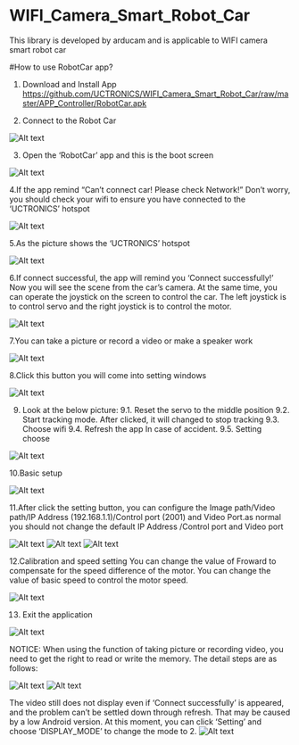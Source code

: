 # WIFI_Camera_Smart_Robot_Car
This library is developed by arducam and is applicable to WIFI camera smart robot car


#How to use RobotCar app?

1. Download and Install App
https://github.com/UCTRONICS/WIFI_Camera_Smart_Robot_Car/raw/master/APP_Controller/RobotCar.apk

2. Connect to the Robot Car

![Alt text](https://github.com/UCTRONICS/Smart-Robot-Car-Arduino/blob/master/image/1.png)

3. Open the ‘RobotCar’ app and this is the boot screen

![Alt text](https://github.com/UCTRONICS/Smart-Robot-Car-Arduino/blob/master/image/2.png)

4.If the app remind “Can’t connect car! Please check Network!” Don’t worry, you should check your wifi to ensure you have connected to the ‘UCTRONICS’ hotspot

![Alt text](https://github.com/UCTRONICS/Smart-Robot-Car-Arduino/blob/master/image/3.png)

5.As the picture shows the ‘UCTRONICS’ hotspot

![Alt text](https://github.com/UCTRONICS/Smart-Robot-Car-Arduino/blob/master/image/4.png)

6.If connect successful, the app will remind you ‘Connect successfully!’ Now you will see the scene from the car’s camera. At the same time, you can operate the joystick on the screen to control the car. The left joystick is to control servo and the right joystick is to control the motor.

![Alt text](https://github.com/UCTRONICS/Smart-Robot-Car-Arduino/blob/master/image/5.png)

7.You can take a picture or record a video or make a speaker work

![Alt text](https://github.com/UCTRONICS/Smart-Robot-Car-Arduino/blob/master/image/6.png)

8.Click this button you will come into setting windows

![Alt text](https://github.com/UCTRONICS/Smart-Robot-Car-Arduino/blob/master/image/7.png)

9. Look at the below picture:
  9.1. Reset the servo to the middle position
  9.2. Start tracking mode. After clicked, it will changed to stop tracking 
  9.3. Choose wifi
  9.4. Refresh the app In case of accident.
  9.5. Setting choose
 
 ![Alt text](https://github.com/UCTRONICS/Smart-Robot-Car-Arduino/blob/master/image/8.png)

10.Basic setup

 ![Alt text](https://github.com/UCTRONICS/Smart-Robot-Car-Arduino/blob/master/image/9.png)
 
11.After click the setting button, you can configure the Image path/Video path/IP Address (192.168.1.1)/Control port (2001) and       Video Port.as normal you should not change the default IP Address /Control port and Video port

![Alt text](https://github.com/UCTRONICS/Smart-Robot-Car-Arduino/blob/master/image/10.png)
![Alt text](https://github.com/UCTRONICS/Smart-Robot-Car-Arduino/blob/master/image/11.png)
![Alt text](https://github.com/UCTRONICS/Smart-Robot-Car-Arduino/blob/master/image/12.png)

12.Calibration and speed setting 
You can change the value of Froward to compensate for the speed difference of the motor.
You can change the value of basic speed to control the motor speed.

![Alt text](https://github.com/UCTRONICS/Smart-Robot-Car-Arduino/blob/master/image/13.png)

13. Exit the application

![Alt text](https://github.com/UCTRONICS/Smart-Robot-Car-Arduino/blob/master/image/14.png)

NOTICE:
When using the function of taking picture or recording video, you need to get the right to read or write the memory. The detail steps are as follows:


![Alt text](https://github.com/UCTRONICS/Smart-Robot-Car-Arduino/blob/master/image/16.png)
![Alt text](https://github.com/UCTRONICS/Smart-Robot-Car-Arduino/blob/master/image/17.png)

 The video still does not display even if ‘Connect successfully’ is appeared, and the problem can’t be settled down through refresh. That may be caused by a low Android version. At this moment, you can click ‘Setting’ and choose ‘DISPLAY_MODE’ to change the mode to 2.
 ![Alt text](https://github.com/UCTRONICS/Smart-Robot-Car-Arduino/blob/master/image/18.png)
